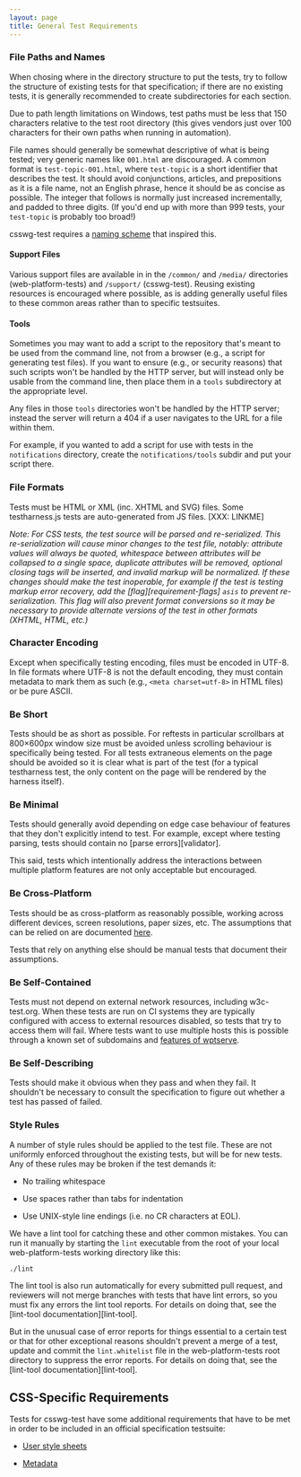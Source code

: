 ```yaml
---
layout: page
title: General Test Requirements
---
```


### File Paths and Names

When chosing where in the directory structure to put the tests, try to
follow the structure of existing tests for that specification; if
there are no existing tests, it is generally recommended to create
subdirectories for each section.

Due to path length limitations on Windows, test paths must be less
that 150 characters relative to the test root directory (this gives
vendors just over 100 characters for their own paths when running in
automation).

File names should generally be somewhat descriptive of what is being
tested; very generic names like `001.html` are discouraged. A common
format is `test-topic-001.html`, where `test-topic` is a short
identifier that describes the test. It should avoid conjunctions,
articles, and prepositions as it is a file name, not an English
phrase, hence it should be as concise as possible. The integer that
follows is normally just increased incrementally, and padded to three
digits. (If you'd end up with more than 999 tests, your `test-topic`
is probably too broad!)

csswg-test requires a [naming scheme](css-naming) that inspired this.

#### Support Files

Various support files are available in in the `/common/` and `/media/`
directories (web-platform-tests) and `/support/` (csswg-test). Reusing
existing resources is encouraged where possible, as is adding
generally useful files to these common areas rather than to specific
testsuites.


#### Tools

Sometimes you may want to add a script to the repository that's meant
to be used from the command line, not from a browser (e.g., a script
for generating test files). If you want to ensure (e.g., or security
reasons) that such scripts won't be handled by the HTTP server, but
will instead only be usable from the command line, then place them
in a `tools` subdirectory at the appropriate level.

Any files in those `tools` directories won't be handled by the HTTP
server; instead the server will return a 404 if a user navigates to
the URL for a file within them.

For example, if you wanted to add a script for use with tests in the
`notifications` directory, create the `notifications/tools` subdir
and put your script there.


### File Formats

Tests must be HTML or XML (inc. XHTML and SVG) files. Some
testharness.js tests are auto-generated from JS files. [XXX: LINKME]

*Note: For CSS tests, the test source will be parsed and
re-serialized. This re-serialization will cause minor changes to the
test file, notably: attribute values will always be quoted, whitespace
between attributes will be collapsed to a single space, duplicate
attributes will be removed, optional closing tags will be inserted,
and invalid markup will be normalized.  If these changes should make
the test inoperable, for example if the test is testing markup error
recovery, add the [flag][requirement-flags] `asis` to prevent
re-serialization. This flag will also prevent format conversions so it
may be necessary to provide alternate versions of the test in other
formats (XHTML, HTML, etc.)*

### Character Encoding

Except when specifically testing encoding, files must be encoded in
UTF-8. In file formats where UTF-8 is not the default encoding, they
must contain metadata to mark them as such (e.g., `<meta
charset=utf-8>` in HTML files) or be pure ASCII.

### Be Short

Tests should be as short as possible. For reftests in particular
scrollbars at 800&#xD7;600px window size must be avoided unless scrolling
behaviour is specifically being tested. For all tests extraneous
elements on the page should be avoided so it is clear what is part of
the test (for a typical testharness test, the only content on the page
will be rendered by the harness itself).

### Be Minimal

Tests should generally avoid depending on edge case behaviour of
features that they don't explicitly intend to test. For example,
except where testing parsing, tests should contain no
[parse errors][validator].

This said, tests which intentionally address the interactions between
multiple platform features are not only acceptable but encouraged.

### Be Cross-Platform

Tests should be as cross-platform as reasonably possible, working
across different devices, screen resolutions, paper sizes, etc. The
assumptions that can be relied on are documented [here](assumptions).

Tests that rely on anything else should be manual tests that document
their assumptions.

### Be Self-Contained

Tests must not depend on external network resources, including
w3c-test.org. When these tests are run on CI systems they are
typically configured with access to external resources disabled, so
tests that try to access them will fail. Where tests want to use
multiple hosts this is possible through a known set of subdomains and
[features of wptserve](server-features).

### Be Self-Describing

Tests should make it obvious when they pass and when they fail. It
shouldn't be necessary to consult the specification to figure out
whether a test has passed of failed.

### Style Rules

A number of style rules should be applied to the test file. These are
not uniformly enforced throughout the existing tests, but will be for
new tests. Any of these rules may be broken if the test demands it:

 * No trailing whitespace

 * Use spaces rather than tabs for indentation

 * Use UNIX-style line endings (i.e. no CR characters at EOL).
 
We have a lint tool for catching these and other common mistakes. You
can run it manually by starting the `lint` executable from the root of
your local web-platform-tests working directory like this:

```
./lint
```

The lint tool is also run automatically for every submitted pull request,
and reviewers will not merge branches with tests that have lint errors, so
you must fix any errors the lint tool reports. For details on doing that,
see the [lint-tool documentation][lint-tool].

But in the unusual case of error reports for things essential to a certain
test or that for other exceptional reasons shouldn't prevent a merge of a
test, update and commit the `lint.whitelist` file in the web-platform-tests
root directory to suppress the error reports. For details on doing that,
see the [lint-tool documentation][lint-tool].


## CSS-Specific Requirements

Tests for csswg-test have some additional requirements that have to be
met in order to be included in an official specification testsuite:

* [User style sheets](css-user-styles.html)

* [Metadata](css-metadata.html)
